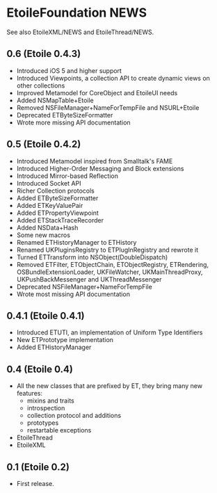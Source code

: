 EtoileFoundation NEWS
=====================

See also EtoileXML/NEWS and EtoileThread/NEWS.

0.6 (Etoile 0.4.3)
------------------

- Introduced iOS 5 and higher support
- Introduced Viewpoints, a collection API to create dynamic views on other collections
- Improved Metamodel for CoreObject and EtoileUI needs
- Added NSMapTable+Etoile
- Removed NSFileManager+NameForTempFile and NSURL+Etoile
- Deprecated ETByteSizeFormatter
- Wrote more missing API documentation

0.5 (Etoile 0.4.2)
------------------

- Introduced Metamodel inspired from Smalltalk's FAME
- Introduced Higher-Order Messaging and Block extensions
- Introduced Mirror-based Reflection
- Introduced Socket API
- Richer Collection protocols
- Added ETByteSizeFormatter
- Added ETKeyValuePair
- Added ETPropertyViewpoint
- Added ETStackTraceRecorder
- Added NSData+Hash
- Some new macros
- Renamed ETHistoryManager to ETHistory
- Renamed UKPluginsRegistry to ETPlugInRegistry and rewrote it
- Turned ETTransform into NSObject(DoubleDispatch)
- Removed ETFilter, ETObjectChain, ETObjectRegistry, ETRendering, 
  OSBundleExtensionLoader, UKFileWatcher, UKMainThreadProxy, 
  UKPushBackMessenger and UKThreadMessenger
- Deprecated NSFileManager+NameForTempFile
- Wrote most missing API documentation

0.4.1 (Etoile 0.4.1)
--------------------

- Introduced ETUTI, an implementation of Uniform Type Identifiers
- New ETPrototype implementation
- Added ETHistoryManager

0.4 (Etoile 0.4)
----------------

- All the new classes that are prefixed by ET, they bring many new features:
	- mixins and traits
	- introspection
	- collection protocol and additions
	- prototypes
	- restartable exceptions
- EtoileThread
- EtoileXML


0.1 (Etoile 0.2)
----------------

- First release.
